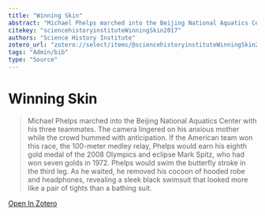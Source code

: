 ```yaml
---
title: "Winning Skin"
abstract: "Michael Phelps marched into the Beijing National Aquatics Center with his three teammates. The camera lingered on his anxious mother while the crowd hummed with anticipation. If the American team won this race, the 100-meter medley relay, Phelps would earn his eighth gold medal of the 2008 Olympics and eclipse Mark Spitz, who had won seven golds in 1972. Phelps would swim the butterfly stroke in the third leg. As he waited, he removed his cocoon of hooded robe and headphones, revealing a sleek black swimsuit that looked more like a pair of tights than a bathing suit."
citekey: "sciencehistoryinstituteWinningSkin2017"
authors: "Science History Institute"
zotero_url: "zotero://select/items/@sciencehistoryinstituteWinningSkin2017"
tags: "Admin/bib"
type: "Source"
---
```


# Winning Skin 
> Michael Phelps marched into the Beijing National Aquatics Center with his three teammates. The camera lingered on his anxious mother while the crowd hummed with anticipation. If the American team won this race, the 100-meter medley relay, Phelps would earn his eighth gold medal of the 2008 Olympics and eclipse Mark Spitz, who had won seven golds in 1972. Phelps would swim the butterfly stroke in the third leg. As he waited, he removed his cocoon of hooded robe and headphones, revealing a sleek black swimsuit that looked more like a pair of tights than a bathing suit.

[Open In Zotero](zotero://select/items/@sciencehistoryinstituteWinningSkin2017)